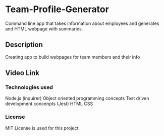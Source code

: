 # Team-Profile-Generator
Command line app that takes information about employees and generates and HTML webpage with summaries.

## Description
Creating app to build webpages for team members and their info

## Video Link


### Technologies used
Node.js (inquirer)
Object oriented programming concepts
Test driven development concenpts (Jest)
HTML
CSS


### License
MIT License is used for this project.